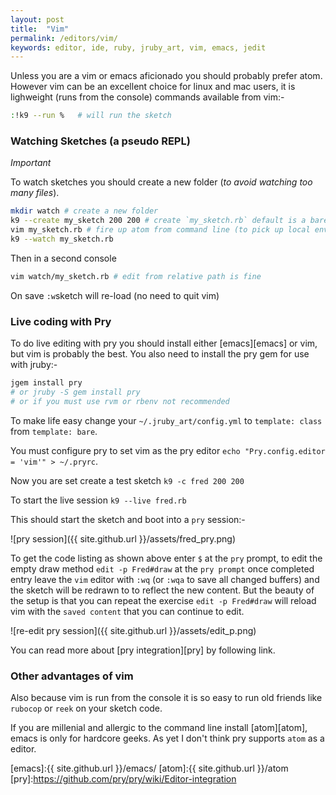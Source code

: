 ```yaml
---
layout: post
title:  "Vim"
permalink: /editors/vim/
keywords: editor, ide, ruby, jruby_art, vim, emacs, jedit
---
```

Unless you are a vim or emacs aficionado you should probably prefer atom. However vim can be an excellent choice for linux and mac users, it is lighweight (runs from the console) commands available from vim:-
```bash
:!k9 --run %   # will run the sketch
```

### Watching Sketches (a pseudo REPL) ###

_Important_

To watch sketches you should create a new folder (_to avoid watching too many files_).

```bash
mkdir watch # create a new folder
k9 --create my_sketch 200 200 # create `my_sketch.rb` default is a bare sketch (set in config.yml)
vim my_sketch.rb # fire up atom from command line (to pick up local environment)
k9 --watch my_sketch.rb
```
Then in a second console

```bash
vim watch/my_sketch.rb # edit from relative path is fine
```
On save `:w`sketch will re-load (no need to quit vim)

### Live coding with Pry ###

To do live editing with pry you should install either [emacs][emacs] or vim, but vim is probably the best. You also need to install the pry gem for use with jruby:-

```bash
jgem install pry
# or jruby -S gem install pry
# or if you must use rvm or rbenv not recommended
```

To make life easy change your `~/.jruby_art/config.yml` to `template: class` from `template: bare`.

You must configure pry to set vim as the pry editor `echo "Pry.config.editor = 'vim'" > ~/.pryrc`.

Now you are set create a test sketch `k9 -c fred 200 200`

To start the live session `k9 --live fred.rb`

This should start the sketch and boot into a `pry` session:-

![pry session]({{ site.github.url }}/assets/fred_pry.png)

To get the code listing as shown above enter `$` at the `pry` prompt, to edit the empty draw method `edit -p Fred#draw` at the `pry prompt` once completed entry leave the `vim` editor with `:wq`
 (or `:wqa` to save all changed buffers) and the sketch will be redrawn to to reflect the new content. But the beauty of the setup is that you can repeat the exercise `edit -p Fred#draw` will reload vim with the `saved content` that you can continue to edit.

![re-edit pry session]({{ site.github.url }}/assets/edit_p.png)

You can read more about [pry integration][pry] by following link.

### Other advantages of vim ###

Also because vim is run from the console it is so easy to run old friends like `rubocop` or `reek` on your sketch code.

If you are millenial and allergic to the command line install [atom][atom], emacs is only for hardcore geeks. As yet I don't think pry supports `atom` as a editor.

[emacs]:{{ site.github.url }}/emacs/
[atom]:{{ site.github.url }}/atom
[pry]:https://github.com/pry/pry/wiki/Editor-integration
